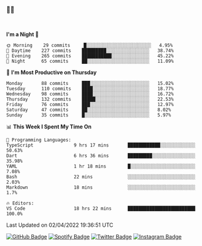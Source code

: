 ### 🤙🍺

<!-- <a href="https://github-readme-stats.vercel.app/api?username=hzak2xx&count_private=true&show_icons=true&theme=dracula">
  <img align="center" src="https://github-readme-stats.vercel.app/api?username=hzak2xx&count_private=true&show_icons=true&theme=dracula" />
</a>
</br> -->
</br>

<!--START_SECTION:waka-->
**I'm a Night 🦉** 

```text
🌞 Morning    29 commits     █░░░░░░░░░░░░░░░░░░░░░░░░   4.95% 
🌆 Daytime    227 commits    █████████░░░░░░░░░░░░░░░░   38.74% 
🌃 Evening    265 commits    ███████████░░░░░░░░░░░░░░   45.22% 
🌙 Night      65 commits     ██░░░░░░░░░░░░░░░░░░░░░░░   11.09%

```
📅 **I'm Most Productive on Thursday** 

```text
Monday       88 commits     ███░░░░░░░░░░░░░░░░░░░░░░   15.02% 
Tuesday      110 commits    ████░░░░░░░░░░░░░░░░░░░░░   18.77% 
Wednesday    98 commits     ████░░░░░░░░░░░░░░░░░░░░░   16.72% 
Thursday     132 commits    █████░░░░░░░░░░░░░░░░░░░░   22.53% 
Friday       76 commits     ███░░░░░░░░░░░░░░░░░░░░░░   12.97% 
Saturday     47 commits     ██░░░░░░░░░░░░░░░░░░░░░░░   8.02% 
Sunday       35 commits     █░░░░░░░░░░░░░░░░░░░░░░░░   5.97%

```


📊 **This Week I Spent My Time On** 

```text
💬 Programming Languages: 
TypeScript               9 hrs 17 mins       ████████████░░░░░░░░░░░░░   50.63% 
Dart                     6 hrs 36 mins       █████████░░░░░░░░░░░░░░░░   35.98% 
YAML                     1 hr 18 mins        █░░░░░░░░░░░░░░░░░░░░░░░░   7.08% 
Bash                     22 mins             ░░░░░░░░░░░░░░░░░░░░░░░░░   2.03% 
Markdown                 18 mins             ░░░░░░░░░░░░░░░░░░░░░░░░░   1.7%

🔥 Editors: 
VS Code                  18 hrs 22 mins      █████████████████████████   100.0%

```


 Last Updated on 02/04/2022 19:36:51 UTC
<!--END_SECTION:waka-->

[![GitHub Badge](https://img.shields.io/badge/GitHub-100000?style=for-the-badge&logo=github&logoColor=white)](https://github.com/hzak2xx)
[![Spotify Badge](https://img.shields.io/badge/Spotify-1ED760?&style=for-the-badge&logo=spotify&logoColor=white)](https://open.spotify.com/user/uf90s6sbbh75a1mt44clkhkvf)
[![Twitter Badge](https://img.shields.io/badge/Twitter-1DA1F2?style=for-the-badge&logo=twitter&logoColor=white)](https://twitter.com/hzak2xx)
[![Instagram Badge](https://img.shields.io/badge/Instagram-E4405F?style=for-the-badge&logo=instagram&logoColor=white)](https://www.instagram.com/hzak2xx/)
